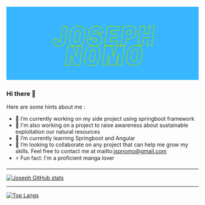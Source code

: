 ![Banner of my profile!](/Joseph_NOMO.png "Banner")
### Hi there 👋

Here are some hints about me :

- 🔭 I’m currently working on my side project using springboot framework 
- 🦁 I'm also working on a project to raise awareness about sustainable exploitation our natural resources
- 🌱 I’m currently learning Springboot and Angular
- 👯 I’m looking to collaborate on any project that can help me grow my skills. Feel free to contact me at mailto:jspnomo@gmail.com
- ⚡ Fun fact: I'm a proficient manga lover
***
[![Joseph GitHub stats](https://github-readme-stats.vercel.app/api?username=Jspascal)](https://github.com/anuraghazra/github-readme-stats)
***
[![Top Langs](https://github-readme-stats.vercel.app/api/top-langs/?username=Jspascal&layout=compact)](https://github.com/anuraghazra/github-readme-stats)
